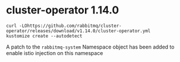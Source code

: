 # cluster-operator 1.14.0

```
curl -LOhttps://github.com/rabbitmq/cluster-operator/releases/download/v1.14.0/cluster-operator.yml
kustomize create --autodetect
```
A patch to the `rabbitmq-system` Namespace object has been added to enable istio injection on this namespace
